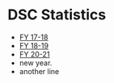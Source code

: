 # DSC Statistics

* [FY 17-18](https://github.com/ucla-data-archive/dsc-stats/blob/master/data-sci-stats_instruction.pdf)
* [FY 18-19](https://github.com/ucla-data-archive/dsc-stats/blob/master/dsc_statistics_2018-19.pdf)
* [FY 20-21](https://github.com/ucla-data-archive/dsc-stats/blob/master/dsc_2020_21.pdf)
* new year. 
* another line